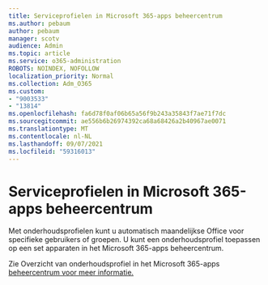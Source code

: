 ```yaml
---
title: Serviceprofielen in Microsoft 365-apps beheercentrum
ms.author: pebaum
author: pebaum
manager: scotv
audience: Admin
ms.topic: article
ms.service: o365-administration
ROBOTS: NOINDEX, NOFOLLOW
localization_priority: Normal
ms.collection: Adm_O365
ms.custom:
- "9003533"
- "13814"
ms.openlocfilehash: fa6d78f0af06b65a56f9b243a35843f7ae71f7dc
ms.sourcegitcommit: ae556b6b26974392ca68a68426a2b40967ae0071
ms.translationtype: MT
ms.contentlocale: nl-NL
ms.lasthandoff: 09/07/2021
ms.locfileid: "59316013"
---
```

# <a name="servicing-profiles-in-microsoft-365-apps-admin-center"></a>Serviceprofielen in Microsoft 365-apps beheercentrum

Met onderhoudsprofielen kunt u automatisch maandelijkse Office voor specifieke gebruikers of groepen. U kunt een onderhoudsprofiel toepassen op een set apparaten in het Microsoft 365-apps beheercentrum.

Zie Overzicht van onderhoudsprofiel in het Microsoft 365-apps [beheercentrum voor meer informatie.](https://docs.microsoft.com/deployoffice/admincenter/servicing-profile)